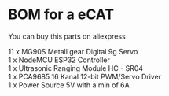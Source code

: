 # BOM for a eCAT
You can buy this parts on aliexpress

11 x MG90S Metall gear Digital 9g Servo<br/>
1 x NodeMCU ESP32 Controller<br/>
1 x Ultrasonic Ranging Module HC - SR04<br/>
1 x PCA9685 16 Kanal 12-bit PWM/Servo Driver<br/>
1 x Power Source 5V with a min of 6A
